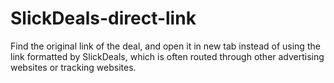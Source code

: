 # SlickDeals-direct-link
Find the original link of the deal, and open it in new tab instead of using the link formatted by SlickDeals, which is often routed through other advertising websites or tracking websites.
